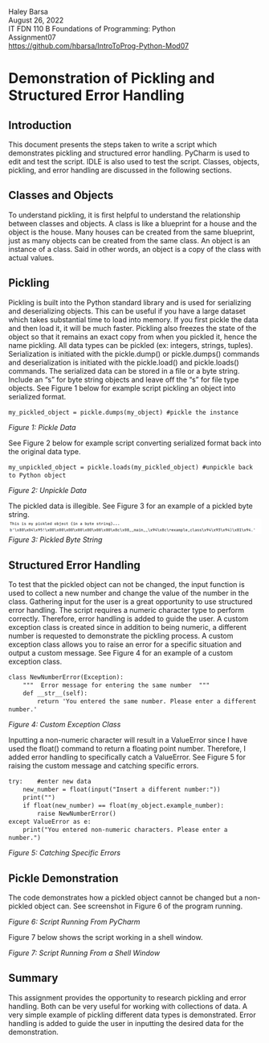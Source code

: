 Haley Barsa  
August 26, 2022  
IT FDN 110 B Foundations of Programming: Python  
Assignment07  
https://github.com/hbarsa/IntroToProg-Python-Mod07  

# Demonstration of Pickling and Structured Error Handling

## Introduction
This document presents the steps taken to write a script which demonstrates pickling and structured error handling. PyCharm is used to edit and test the script. IDLE is also used to test the script. Classes, objects, pickling, and error handling are discussed in the following sections. 

## Classes and Objects
To understand pickling, it is first helpful to understand the relationship between classes and objects. A class is like a blueprint for a house and the object is the house. Many houses can be created from the same blueprint, just as many objects can be created from the same class. An object is an instance of a class. Said in other words, an object is a copy of the class with actual values. 

## Pickling
Pickling is built into the Python standard library and is used for serializing and deserializing objects. This can be useful if you have a large dataset which takes substantial time to load into memory. If you first pickle the data and then load it, it will be much faster. Pickling also freezes the state of the object so that it remains an exact copy from when you pickled it, hence the name pickling. All data types can be pickled (ex: integers, strings, tuples). Serialization is initiated with the pickle.dump() or pickle.dumps() commands and deserialization is initiated with the pickle.load()  and pickle.loads() commands. The serialized data can be stored in a file or a byte string. Include an “s” for byte string objects and leave off the “s” for file type objects. See Figure 1 below for example script pickling an object into serialized format. 

```
my_pickled_object = pickle.dumps(my_object) #pickle the instance
``` 
*Figure 1: Pickle Data*  

See Figure 2 below for example script converting serialized format back into the original data type.

```
my_unpickled_object = pickle.loads(my_pickled_object) #unpickle back to Python object
```
*Figure 2: Unpickle Data*  

The pickled data is illegible. See Figure 3 for an example of a pickled byte string.
![Pickled Byte String](https://github.com/hbarsa/IntroToProg-Python-Mod07/blob/main/docs/byte%20string.png "Pickled Byte String")  
*Figure 3: Pickled Byte String*

## Structured Error Handling
To test that the pickled object can not be changed, the input function is used to collect a new number and change the value of the number in the class. Gathering input for the user is a great opportunity to use structured error handling. The script requires a numeric character type to perform correctly. Therefore, error handling is added to guide the user. A custom exception class is created since in addition to being numeric, a different number is requested to demonstrate the pickling process. A custom exception class allows you to raise an error for a specific situation and output a custom message. See Figure 4 for an example of a custom exception class.

```
class NewNumberError(Exception):
    """  Error message for entering the same number  """
    def __str__(self):
        return 'You entered the same number. Please enter a different number.'
```
*Figure 4: Custom Exception Class*

Inputting a non-numeric character will result in a ValueError since I have used the float() command to return a floating point number. Therefore, I added error handling to specifically catch a ValueError. See Figure 5 for raising the custom message and catching specific errors. 

```
try:    #enter new data
    new_number = float(input("Insert a different number:"))
    print("")
    if float(new_number) == float(my_object.example_number):
        raise NewNumberError()
except ValueError as e:
    print("You entered non-numeric characters. Please enter a number.")
```
*Figure 5: Catching Specific Errors*

## Pickle Demonstration
The code demonstrates how a pickled object cannot be changed but a non-pickled object can. See screenshot in Figure 6 of the program running. 


*Figure 6: Script Running From PyCharm*

Figure 7 below shows the script working in a shell window.

*Figure 7: Script Running From a Shell Window*

## Summary
This assignment provides the opportunity to research pickling and error handling. Both can be very useful for working with collections of data. A very simple example of pickling different data types is demonstrated. Error handling is added to guide the user in inputting the desired data for the demonstration. 

